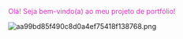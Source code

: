 <span style="color: #df2dc0;">Olá! Seja bem-vindo(a) ao meu projeto de portfólio!</span>

![aa99bd85f490c8d0a4ef75418f138768.png](:/5952071d95e2487cb5d4548297d2f966)
